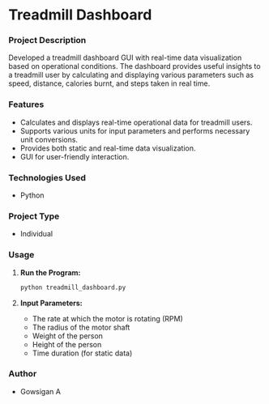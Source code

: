 # Treadmill Dashboard

### Project Description

Developed a treadmill dashboard GUI with real-time data visualization based on operational conditions. The dashboard provides useful insights to a treadmill user by calculating and displaying various parameters such as speed, distance, calories burnt, and steps taken in real time.

### Features

- Calculates and displays real-time operational data for treadmill users.
- Supports various units for input parameters and performs necessary unit conversions.
- Provides both static and real-time data visualization.
- GUI for user-friendly interaction.

### Technologies Used

- Python

### Project Type

- Individual

### Usage

1. **Run the Program:**
    ```bash
    python treadmill_dashboard.py
    ```

2. **Input Parameters:**
    - The rate at which the motor is rotating (RPM)
    - The radius of the motor shaft
    - Weight of the person
    - Height of the person
    - Time duration (for static data)

### Author

- Gowsigan A
